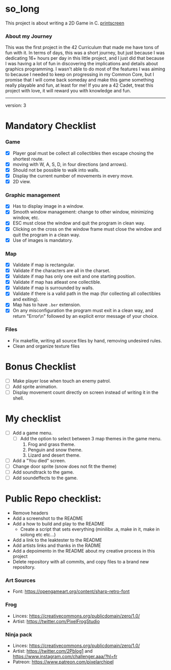 # so_long

This project is about writing a 2D Game in C.
[printscreen](printscreen.png)

### About my Journey
This was the first project in the 42 Curriculum that made me have tons of fun with it. In terms of days, this was a short journey, but just because I was dedicating 16+ hours per day in this little project, and I just did that because I was having a lot of fun in discovering the implications and details about graphics programming. I wasn't able to do most of the features I was aiming to because I needed to keep on progressing in my Common Core, but I promise that I will come back someday and make this game something really playable and fun, at least for me! If you are a 42 Cadet, treat this project with love, it will reward you with knowledge and fun.



















---

version: 3

# Mandatory Checklist
### Game
- [x] Player goal must be collect all collectibles then escape chosing the shortest route.
- [x] moving with W, A, S, D, in four directions (and arrows).
- [x] Should not be possible to walk into walls.
- [x] Display the current number of movements in every move.
- [x] 2D view.

### Graphic management
- [x] Has to display image in a window.
- [x] Smooth window management: change to other window, minimizing window, etc.
- [x] ESC must close the window and quit the program in clean way.
- [x] Clicking on the cross on the window frame must close the window and quit the program in a clean way.
- [x] Use of images is mandatory.

### Map
- [x] Validate if map is rectangular.
- [x] Validate if the characters are all in the charset.
- [x] Validate if map has only one exit and one starting position.
- [x] Validate if map has atleast one collectible.
- [x] Validate if map is surrounded by walls.
- [x] Validate if there is a valid path in the map (for collecting all collectibles and exiting).
- [x] Map has to have `.ber` extension.
- [x] On any misconfiguration the program must exit in a clean way, and return "Error\n" followed by an explicit error message of your choice.

### Files
- Fix makefile, writing all source files by hand, removing undesired rules.
- Clean and organize texture files

# Bonus Checklist
- [ ] Make player lose when touch an enemy patrol.
- [ ] Add sprite animation.
- [ ] Display movement count directly on screen instead of writing it in the shell.

# My checklist
- [ ] Add a game menu.
    - [ ] Add the option to select between 3 map themes in the game menu.
        1. Frog and grass theme.
        2. Penguin and snow theme.
        3. Lizard and desert theme.
- [ ] Add a "You died" screen.
- [ ] Change door sprite (snow does not fit the theme)
- [ ] Add soundtrack to the game.
- [ ] Add soundeffects to the game.

# Public Repo checklist:
- Remove headers
- Add a screenshot to the README
- Add a how to build and play to the README
    - Create a script that sets everything (minilibx .a, make in it, make in solong etc etc...)
- Add a link to the leaktester to the README
- Add artists links and thanks in the RADME
- Add a depoimento in the README about my creative process in this project
- Delete repository with all commits, and copy files to a brand new repository.

### Art Sources
- Font: https://opengameart.org/content/sharp-retro-font

### Frog
- Linces: https://creativecommons.org/publicdomain/zero/1.0/
- Artist: https://twitter.com/PixelFrogStudio

### Ninja pack
- Linces: https://creativecommons.org/publicdomain/zero/1.0/
- Artist: https://twitter.com/2Pblog1 and https://www.instagram.com/challenger.aaa/?hl=fr
- Patreon: https://www.patreon.com/pixelarchipel
